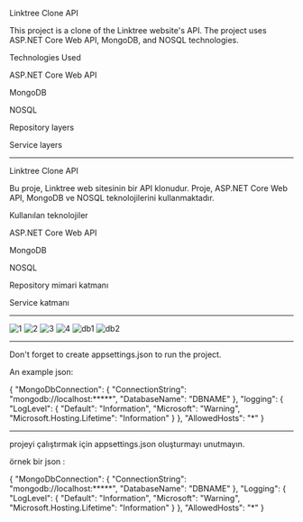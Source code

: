 Linktree Clone API

This project is a clone of the Linktree website's API. The project uses ASP.NET Core Web API, MongoDB, and NOSQL technologies.


Technologies Used

ASP.NET Core Web API

MongoDB

NOSQL

Repository layers

Service layers

-------------------------------------------------------------------------------------------------------------------------------

Linktree Clone API

Bu proje, Linktree web sitesinin bir API klonudur. Proje, ASP.NET Core Web API, MongoDB ve NOSQL teknolojilerini kullanmaktadır.

Kullanılan teknolojiler

ASP.NET Core Web API

MongoDB

NOSQL

Repository mimari katmanı

Service katmanı

-------------------------------------------------------------------------------------------------------------------------------

![1](https://github.com/TkN42/Linktree-Clone---Api/assets/29886553/ed23a3b2-ba5b-4cda-9032-e0b656669e82)
![2](https://github.com/TkN42/Linktree-Clone---Api/assets/29886553/2d23547c-5382-46fa-9178-1dd2ed1d724a)
![3](https://github.com/TkN42/Linktree-Clone---Api/assets/29886553/ff248846-e37f-4368-9eba-1883586eb1b6)
![4](https://github.com/TkN42/Linktree-Clone---Api/assets/29886553/a2b05331-f378-472c-a0ea-ef6a73c6ccaf)
![db1](https://github.com/TkN42/Linktree-Clone---Api/assets/29886553/edb766af-81fe-471c-82ab-40811fd61eb5)
![db2](https://github.com/TkN42/Linktree-Clone---Api/assets/29886553/4023d6d1-298b-49f1-8910-45d4c68a5cc8)

-------------------------------------------------------------------------------------------------------------------------------

Don't forget to create appsettings.json to run the project.

An example json:

{
   "MongoDbConnection": {
     "ConnectionString": "mongodb://localhost:*****",
     "DatabaseName": "DBNAME"
   },
   "logging": {
     "LogLevel": {
       "Default": "Information",
       "Microsoft": "Warning",
       "Microsoft.Hosting.Lifetime": "Information"
     }
   },
   "AllowedHosts": "*"
}

-------------------------------------------------------------------------------------------------------------------------------

projeyi çalıştırmak için appsettings.json oluşturmayı unutmayın.

örnek bir json :

{
  "MongoDbConnection": {
    "ConnectionString": "mongodb://localhost:*****",
    "DatabaseName": "DBNAME"
  },
  "Logging": {
    "LogLevel": {
      "Default": "Information",
      "Microsoft": "Warning",
      "Microsoft.Hosting.Lifetime": "Information"
    }
  },
  "AllowedHosts": "*"
}
